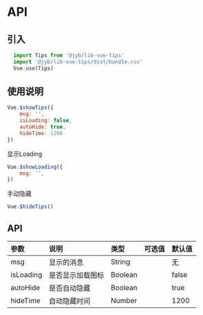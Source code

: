 # API

## 引入

```javascript
  import Tips from '@jyb/lib-vue-tips'
  import '@jyb/lib-vue-tips/dist/bundle.css'
  Vue.use(Tips)
```

## 使用说明

``` javascript
Vue.$showTips({
    msg: '',
    isLoading: false, 
    autoHide: true, 
    hideTime: 1200 
})
```

显示Loading
``` javascript
Vue.$showLoading({
    msg: '',
})
```

手动隐藏
``` javascript
Vue.$hideTips()
```

## API

| 参数 | 说明 | 类型 | 可选值 | 默认值 |
| :----| :---| :----| :-----| :------|
| msg| 显示的消息| String | | 无 |
| isLoading| 是否显示加载图标 | Boolean | | false |
| autoHide| 是否自动隐藏 | Boolean | | true | 
| hideTime | 自动隐藏时间 | Number | | 1200 |
```
